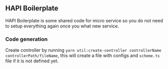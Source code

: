 ## HAPI Boilerplate

HAPI Boilerplate is some shared code for micro service so you do not need to setup everything again once you what new service.

### Code generation

Create controller by running `yarn util:create-controller controllerName controllerPath/fileName`, this will create a file with configs and `scheme.ts` file if it is not defined yet.
